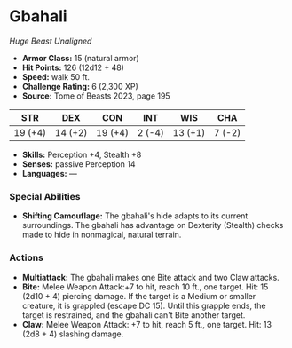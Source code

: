 # Gbahali

*Huge* *Beast* *Unaligned*

- **Armor Class:** 15 (natural armor)
- **Hit Points:** 126 (12d12 + 48)
- **Speed:** walk 50 ft.
- **Challenge Rating:** 6 (2,300 XP)
- **Source:** Tome of Beasts 2023, page 195

| STR | DEX | CON | INT | WIS | CHA |
| --- | --- | --- | --- | --- | --- |
| 19 (+4) | 14 (+2) | 19 (+4) | 2 (-4) | 13 (+1) | 7 (-2) |

- **Skills:** Perception +4, Stealth +8
- **Senses:** passive Perception 14
- **Languages:** —

### Special Abilities

- **Shifting Camouflage:** The gbahali's hide adapts to its current surroundings. The gbahali has advantage on Dexterity (Stealth) checks made to hide in nonmagical, natural terrain.

### Actions

- **Multiattack:** The gbahali makes one Bite attack and two Claw attacks.
- **Bite:** Melee Weapon Attack:+7 to hit, reach 10 ft., one target. Hit: 15 (2d10 + 4) piercing damage. If the target is a Medium or smaller creature, it is grappled (escape DC 15). Until this grapple ends, the target is restrained, and the gbahali can't Bite another target.
- **Claw:** Melee Weapon Attack: +7 to hit, reach 5 ft., one target. Hit: 13 (2d8 + 4) slashing damage.
